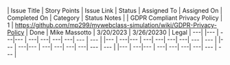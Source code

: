 | Issue Title | Story Points | Issue Link | Status | Assigned To | Assigned On | Completed On | Category | Status Notes |
| GDPR Compliant Privacy Policy | 1 | https://github.com/mp299/mywebclass-simulation/wiki/GDPR-Privacy-Policy | Done | Mike Massotto | 3/20/2023 | 3/26/20230 | Legal | ---|
|--- | ---|--- | ---| ---| ---| ---| --- |  --- |
|--- | ---|--- | ---| ---| ---| ---| --- |  --- |
|--- | ---|--- | ---| ---| ---| ---| --- |  --- |
|--- | ---|--- | ---| ---| ---| ---| --- |  --- |
